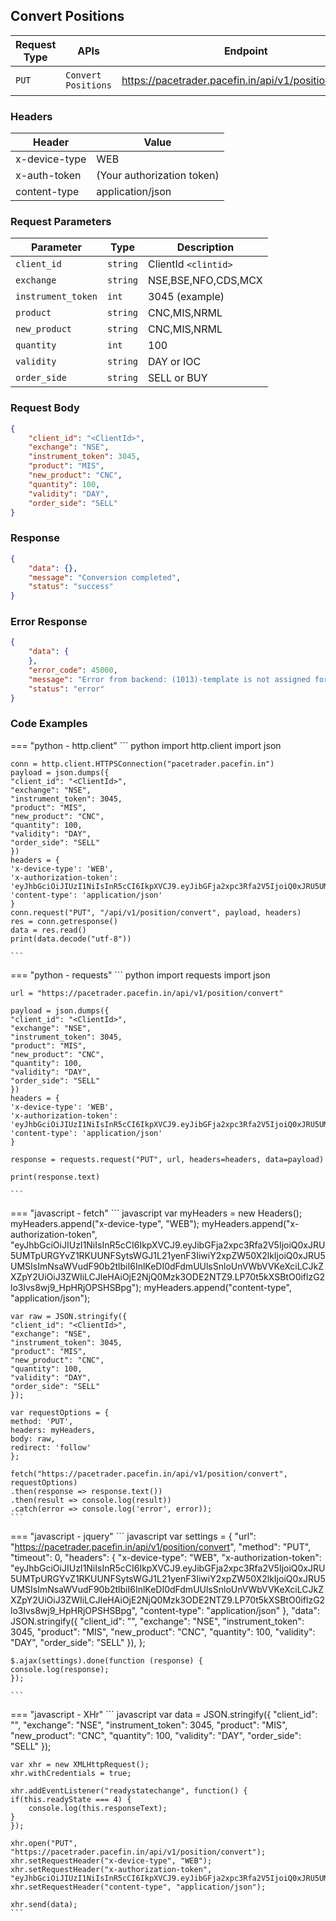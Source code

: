 ## Convert Positions


| Request Type | APIs    | Endpoint                               | Description                     |
|-------------- | ------- | -------------------------------------- | --------------------------------- |
| `PUT `         | `Convert Positions`    | https://pacetrader.pacefin.in/api/v1/position/convert | Convert positions          |

### Headers
| Header | Value |
|-------------- | ------- |
x-device-type | WEB
x-auth-token | (Your authorization token)
content-type | application/json




### Request Parameters
| Parameter | Type | Description |
| --------- | ---- | ----------- |
| `client_id` | `string` | ClientId `<clintid>` |
| `exchange` | `string` | NSE,BSE,NFO,CDS,MCX |
| `instrument_token` | `int` | 3045 (example) |
| `product` | `string` | CNC,MIS,NRML |
| `new_product` | `string` | CNC,MIS,NRML |
| `quantity` | `int` | 100 |
| `validity` | `string` | DAY or IOC |
| `order_side` | `string` | SELL or BUY |


### Request Body
```json
{
    "client_id": "<ClientId>",
    "exchange": "NSE",
    "instrument_token": 3045,
    "product": "MIS",
    "new_product": "CNC",
    "quantity": 100,
    "validity": "DAY",
    "order_side": "SELL"
}
```

### Response
```json
{
    "data": {},
    "message": "Conversion completed",
    "status": "success"
}
```

### Error Response
```json
{
    "data": {
    },
    "error_code": 45000,
    "message": "Error from backend: (1013)-template is not assigned for this client",
    "status": "error"
}
```


### Code Examples

=== "python - http.client"
    ``` python
    import http.client
    import json

    conn = http.client.HTTPSConnection("pacetrader.pacefin.in")
    payload = json.dumps({
    "client_id": "<ClientId>",
    "exchange": "NSE",
    "instrument_token": 3045,
    "product": "MIS",
    "new_product": "CNC",
    "quantity": 100,
    "validity": "DAY",
    "order_side": "SELL"
    })
    headers = {
    'x-device-type': 'WEB',
    'x-authorization-token': 'eyJhbGciOiJIUzI1NiIsInR5cCI6IkpXVCJ9.eyJibGFja2xpc3Rfa2V5IjoiQ0xJRU5UMTpURGYvZ1RKUUNFSytsWGJ1L21yenF3IiwiY2xpZW50X2lkIjoiQ0xJRU5UMSIsImNsaWVudF90b2tlbiI6InlKeDI0dFdmUUlsSnloUnVWbVVKeXciLCJkZXZpY2UiOiJ3ZWIiLCJleHAiOjE2NjQ0Mzk3ODE2NTZ9.LP70t5kXSBtO0iflzG2lo3lvs8wj9_HpHRjOPSHSBpg',
    'content-type': 'application/json'
    }
    conn.request("PUT", "/api/v1/position/convert", payload, headers)
    res = conn.getresponse()
    data = res.read()
    print(data.decode("utf-8"))

    ```

=== "python - requests"
    ``` python
    import requests
    import json

    url = "https://pacetrader.pacefin.in/api/v1/position/convert"

    payload = json.dumps({
    "client_id": "<ClientId>",
    "exchange": "NSE",
    "instrument_token": 3045,
    "product": "MIS",
    "new_product": "CNC",
    "quantity": 100,
    "validity": "DAY",
    "order_side": "SELL"
    })
    headers = {
    'x-device-type': 'WEB',
    'x-authorization-token': 'eyJhbGciOiJIUzI1NiIsInR5cCI6IkpXVCJ9.eyJibGFja2xpc3Rfa2V5IjoiQ0xJRU5UMTpURGYvZ1RKUUNFSytsWGJ1L21yenF3IiwiY2xpZW50X2lkIjoiQ0xJRU5UMSIsImNsaWVudF90b2tlbiI6InlKeDI0dFdmUUlsSnloUnVWbVVKeXciLCJkZXZpY2UiOiJ3ZWIiLCJleHAiOjE2NjQ0Mzk3ODE2NTZ9.LP70t5kXSBtO0iflzG2lo3lvs8wj9_HpHRjOPSHSBpg',
    'content-type': 'application/json'
    }

    response = requests.request("PUT", url, headers=headers, data=payload)

    print(response.text)
    
    ```



=== "javascript - fetch"
    ``` javascript
    var myHeaders = new Headers();
    myHeaders.append("x-device-type", "WEB");
    myHeaders.append("x-authorization-token", "eyJhbGciOiJIUzI1NiIsInR5cCI6IkpXVCJ9.eyJibGFja2xpc3Rfa2V5IjoiQ0xJRU5UMTpURGYvZ1RKUUNFSytsWGJ1L21yenF3IiwiY2xpZW50X2lkIjoiQ0xJRU5UMSIsImNsaWVudF90b2tlbiI6InlKeDI0dFdmUUlsSnloUnVWbVVKeXciLCJkZXZpY2UiOiJ3ZWIiLCJleHAiOjE2NjQ0Mzk3ODE2NTZ9.LP70t5kXSBtO0iflzG2lo3lvs8wj9_HpHRjOPSHSBpg");
    myHeaders.append("content-type", "application/json");

    var raw = JSON.stringify({
    "client_id": "<ClientId>",
    "exchange": "NSE",
    "instrument_token": 3045,
    "product": "MIS",
    "new_product": "CNC",
    "quantity": 100,
    "validity": "DAY",
    "order_side": "SELL"
    });

    var requestOptions = {
    method: 'PUT',
    headers: myHeaders,
    body: raw,
    redirect: 'follow'
    };

    fetch("https://pacetrader.pacefin.in/api/v1/position/convert", requestOptions)
    .then(response => response.text())
    .then(result => console.log(result))
    .catch(error => console.log('error', error));
    ```

=== "javascript - jquery"
    ``` javascript
    var settings = {
    "url": "https://pacetrader.pacefin.in/api/v1/position/convert",
    "method": "PUT",
    "timeout": 0,
    "headers": {
        "x-device-type": "WEB",
        "x-authorization-token": "eyJhbGciOiJIUzI1NiIsInR5cCI6IkpXVCJ9.eyJibGFja2xpc3Rfa2V5IjoiQ0xJRU5UMTpURGYvZ1RKUUNFSytsWGJ1L21yenF3IiwiY2xpZW50X2lkIjoiQ0xJRU5UMSIsImNsaWVudF90b2tlbiI6InlKeDI0dFdmUUlsSnloUnVWbVVKeXciLCJkZXZpY2UiOiJ3ZWIiLCJleHAiOjE2NjQ0Mzk3ODE2NTZ9.LP70t5kXSBtO0iflzG2lo3lvs8wj9_HpHRjOPSHSBpg",
        "content-type": "application/json"
    },
    "data": JSON.stringify({
        "client_id": "<ClientId>",
        "exchange": "NSE",
        "instrument_token": 3045,
        "product": "MIS",
        "new_product": "CNC",
        "quantity": 100,
        "validity": "DAY",
        "order_side": "SELL"
    }),
    };

    $.ajax(settings).done(function (response) {
    console.log(response);
    });
    
    ```

=== "javascript - XHr"
    ``` javascript
    var data = JSON.stringify({
    "client_id": "<ClientId>",
    "exchange": "NSE",
    "instrument_token": 3045,
    "product": "MIS",
    "new_product": "CNC",
    "quantity": 100,
    "validity": "DAY",
    "order_side": "SELL"
    });

    var xhr = new XMLHttpRequest();
    xhr.withCredentials = true;

    xhr.addEventListener("readystatechange", function() {
    if(this.readyState === 4) {
        console.log(this.responseText);
    }
    });

    xhr.open("PUT", "https://pacetrader.pacefin.in/api/v1/position/convert");
    xhr.setRequestHeader("x-device-type", "WEB");
    xhr.setRequestHeader("x-authorization-token", "eyJhbGciOiJIUzI1NiIsInR5cCI6IkpXVCJ9.eyJibGFja2xpc3Rfa2V5IjoiQ0xJRU5UMTpURGYvZ1RKUUNFSytsWGJ1L21yenF3IiwiY2xpZW50X2lkIjoiQ0xJRU5UMSIsImNsaWVudF90b2tlbiI6InlKeDI0dFdmUUlsSnloUnVWbVVKeXciLCJkZXZpY2UiOiJ3ZWIiLCJleHAiOjE2NjQ0Mzk3ODE2NTZ9.LP70t5kXSBtO0iflzG2lo3lvs8wj9_HpHRjOPSHSBpg");
    xhr.setRequestHeader("content-type", "application/json");

    xhr.send(data);
    ```



